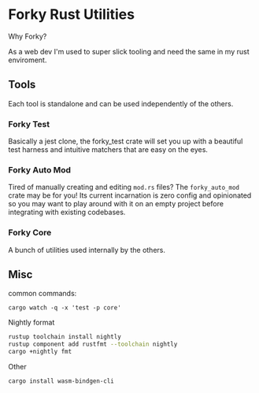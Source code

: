 # Forky Rust Utilities

Why Forky?

As a web dev I'm used to super slick tooling and need the same in my rust enviroment.


## Tools

Each tool is standalone and can be used independently of the others.

### Forky Test

Basically a jest clone, the forky_test crate will set you up with a beautiful test harness and intuitive matchers that are easy on the eyes.

### Forky Auto Mod

Tired of manually creating and editing `mod.rs` files? The `forky_auto_mod` crate may be for you!
Its current incarnation is zero config and opinionated so you may want to play around with it on an empty project before integrating with existing codebases.

### Forky Core

A bunch of utilities used internally by the others.

## Misc

common commands:
```
cargo watch -q -x 'test -p core'

```


Nightly format

```sh
rustup toolchain install nightly
rustup component add rustfmt --toolchain nightly
cargo +nightly fmt
```

Other
```sh
cargo install wasm-bindgen-cli

```
